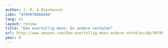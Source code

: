 ```yaml
---
author: J. M. A Biesheuvel
isbn: "9789070066666"
lang: nl
layout: review
title: "Een overtollig mens: En andere verhalen"
url: http://www.amazon.com/Een-overtollig-mens-andere-verhalen/dp/9070066661?SubscriptionId=0VMG0VFGBMRWVRA58R02&tag=ldvd-20&linkCode=xm2&camp=2025&creative=165953&creativeASIN=9070066661
year: 0
---
```

